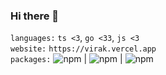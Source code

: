 ### Hi there 👋

`languages:` `ts <3`, `go <33`, `js <3`
<br />
`website:` `https://virak.vercel.app`
<br />
`packages:` <img alt="npm" src="https://img.shields.io/npm/dw/%40utiliser%2Freact-hooks?style=flat&label=npm%20download&labelColor=blue" /> | <img alt="npm" src="https://img.shields.io/npm/dw/vue-file-chooser?style=flat&label=npm%20download&labelColor=blue" /> | <img alt="npm" src="https://img.shields.io/npm/dw/react-file-chooser?style=flat&label=npm%20download&labelColor=blue" />
